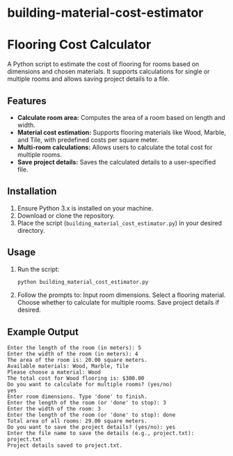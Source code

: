 # building-material-cost-estimator

# Flooring Cost Calculator

A Python script to estimate the cost of flooring for rooms based on dimensions and chosen materials. It supports calculations for single or multiple rooms and allows saving project details to a file.

## Features

- **Calculate room area:** Computes the area of a room based on length and width.
- **Material cost estimation:** Supports flooring materials like Wood, Marble, and Tile, with predefined costs per square meter.
- **Multi-room calculations:** Allows users to calculate the total cost for multiple rooms.
- **Save project details:** Saves the calculated details to a user-specified file.

## Installation

1. Ensure Python 3.x is installed on your machine.
2. Download or clone the repository.
3. Place the script (`building_material_cost_estimator.py`) in your desired directory.

## Usage

1. Run the script:
   ```bash
   python building_material_cost_estimator.py

2. Follow the prompts to:
Input room dimensions.
Select a flooring material.
Choose whether to calculate for multiple rooms.
Save project details if desired.

## Example Output

```Welcome to Eli's Flooring Cost Calculator!
Enter the length of the room (in meters): 5
Enter the width of the room (in meters): 4
The area of the room is: 20.00 square meters.
Available materials: Wood, Marble, Tile
Please choose a material: Wood
The total cost for Wood flooring is: $300.00
Do you want to calculate for multiple rooms? (yes/no)
yes
Enter room dimensions. Type 'done' to finish.
Enter the length of the room (or 'done' to stop): 3
Enter the width of the room: 3
Enter the length of the room (or 'done' to stop): done
Total area of all rooms: 29.00 square meters.
Do you want to save the project details? (yes/no): yes
Enter the file name to save the details (e.g., project.txt): project.txt
Project details saved to project.txt.
